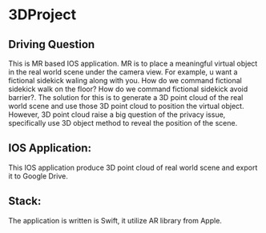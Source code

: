 # 3DProject

## Driving Question

This is MR based IOS application. MR is to place a meaningful virtual object in the real world scene under the camera view. For example, u want a fictional sidekick waling along with you. How do we command fictional sidekick walk on the floor? How do we command fictional sidekick avoid barrier?. The solution for this is to generate a 3D point cloud of the real world scene and use those 3D point cloud to position the virtual object. However, 3D point cloud raise a big question of the privacy issue, specifically use 3D object method to reveal the position of the scene. 

## IOS Application:

This IOS application produce 3D point cloud of real world scene and export it to Google Drive. 

## Stack:

The application is written is Swift, it utilize AR library from Apple. 
